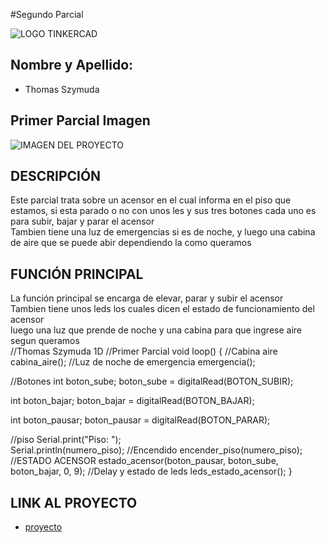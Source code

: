 #Segundo Parcial

![LOGO TINKERCAD](https://i.ibb.co/K08W9N9/Arduino-Tinkercad.jpg)

## Nombre y Apellido:
* Thomas Szymuda


## Primer Parcial Imagen

![IMAGEN DEL PROYECTO](https://i.im.ge/2023/05/22/huyBpK.Thomas-Szymuda-Primer-Parcial-1D-2da-parte.png)

## DESCRIPCIÓN

Este parcial trata sobre un acensor en el cual informa en el piso que estamos, si esta parado o no con unos les y sus tres botones cada uno es para subir, bajar y parar el acensor <br/>
Tambien tiene una luz de emergencias si es de noche, y luego una cabina de aire que se puede abir dependiendo la como queramos <br/>

## FUNCIÓN PRINCIPAL

La función principal se encarga de elevar, parar y subir el acensor <br/>
Tambien tiene unos leds los cuales dicen el estado de funcionamiento del acensor  <br/>
luego una luz que prende de noche y una cabina para que ingrese aire segun queramos<br/>
//Thomas Szymuda 1D
//Primer Parcial
void loop()
{
  //Cabina aire
  cabina_aire();
  //Luz de noche de emergencia
  emergencia();
  
  //Botones
  int boton_sube;
  boton_sube = digitalRead(BOTON_SUBIR);
  
  int boton_bajar;
  boton_bajar = digitalRead(BOTON_BAJAR); 
  
  int boton_pausar;
  boton_pausar = digitalRead(BOTON_PARAR);
  
  //piso
  Serial.print("Piso: ");    
  Serial.println(numero_piso);
  //Encendido
  encender_piso(numero_piso);
  //ESTADO ACENSOR
  estado_acensor(boton_pausar, boton_sube, boton_bajar, 0, 9);
  //Delay y estado de leds
  leds_estado_acensor();
}


## LINK AL PROYECTO

* [proyecto]([https://www.tinkercad.com/things/6BF41HWbKdh-thomas-szymuda-primer-parcial-1d-2da-parte/editel?sharecode=j1t7L0mCwZHAHJ7sLT90PhgmqMOtqBD3v6Q0VHM9R38](https://www.tinkercad.com/things/3OqKFXLHK63-neat-migelo-tumelo/editel?sharecode=35iUkX6Nvwl1Q3nP32ijyF-pohKsQrJKgRG5jeW5BJY)https://www.tinkercad.com/things/3OqKFXLHK63-neat-migelo-tumelo/editel?sharecode=35iUkX6Nvwl1Q3nP32ijyF-pohKsQrJKgRG5jeW5BJY)
